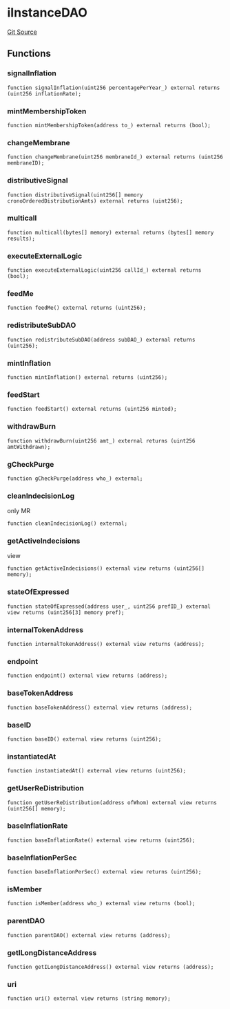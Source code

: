 # iInstanceDAO
[Git Source](https://github.com/parseb/odao.lol/blob/6589851af8e0b7d49abf07f2bf59c55824bb2d57/src/interfaces/iInstanceDAO.sol)


## Functions
### signalInflation


```solidity
function signalInflation(uint256 percentagePerYear_) external returns (uint256 inflationRate);
```

### mintMembershipToken


```solidity
function mintMembershipToken(address to_) external returns (bool);
```

### changeMembrane


```solidity
function changeMembrane(uint256 membraneId_) external returns (uint256 membraneID);
```

### distributiveSignal


```solidity
function distributiveSignal(uint256[] memory cronoOrderedDistributionAmts) external returns (uint256);
```

### multicall


```solidity
function multicall(bytes[] memory) external returns (bytes[] memory results);
```

### executeExternalLogic


```solidity
function executeExternalLogic(uint256 callId_) external returns (bool);
```

### feedMe


```solidity
function feedMe() external returns (uint256);
```

### redistributeSubDAO


```solidity
function redistributeSubDAO(address subDAO_) external returns (uint256);
```

### mintInflation


```solidity
function mintInflation() external returns (uint256);
```

### feedStart


```solidity
function feedStart() external returns (uint256 minted);
```

### withdrawBurn


```solidity
function withdrawBurn(uint256 amt_) external returns (uint256 amtWithdrawn);
```

### gCheckPurge


```solidity
function gCheckPurge(address who_) external;
```

### cleanIndecisionLog

only MR


```solidity
function cleanIndecisionLog() external;
```

### getActiveIndecisions

view


```solidity
function getActiveIndecisions() external view returns (uint256[] memory);
```

### stateOfExpressed


```solidity
function stateOfExpressed(address user_, uint256 prefID_) external view returns (uint256[3] memory pref);
```

### internalTokenAddress


```solidity
function internalTokenAddress() external view returns (address);
```

### endpoint


```solidity
function endpoint() external view returns (address);
```

### baseTokenAddress


```solidity
function baseTokenAddress() external view returns (address);
```

### baseID


```solidity
function baseID() external view returns (uint256);
```

### instantiatedAt


```solidity
function instantiatedAt() external view returns (uint256);
```

### getUserReDistribution


```solidity
function getUserReDistribution(address ofWhom) external view returns (uint256[] memory);
```

### baseInflationRate


```solidity
function baseInflationRate() external view returns (uint256);
```

### baseInflationPerSec


```solidity
function baseInflationPerSec() external view returns (uint256);
```

### isMember


```solidity
function isMember(address who_) external view returns (bool);
```

### parentDAO


```solidity
function parentDAO() external view returns (address);
```

### getILongDistanceAddress


```solidity
function getILongDistanceAddress() external view returns (address);
```

### uri


```solidity
function uri() external view returns (string memory);
```

